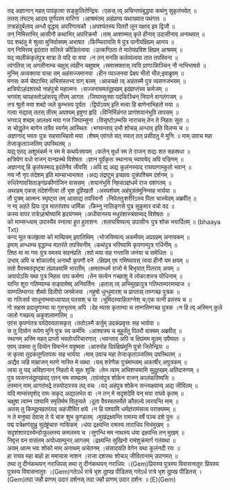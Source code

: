 

  
तद् अज्ञानान् महत् पापंकृत्वा सङ्कुलितेन्द्रियः ।एकस् त्व् अचिन्तयंबुद्ध्या कथंनु सुकृतंभवेत्  ॥   
ततस् तंघटम् आदय पूर्णंपरम वारिणा ।आश्रमंतम् अहंप्राप्य यथाख्यात पथंगतः  ॥   
तत्राहंदुर्बलाव् अन्धौ वृद्धाव् अपरिणायकौ ।अपश्यंतस्य पितरौ लून पक्षाव् इव द्विजौ  ॥   
तन् निमित्ताभिर् आसीनौ कथाभिर् अपरिक्रमौ ।ताम् आशाम्मत् कृते हीनाव् उदासीनाव् अनाथवत्  ॥   
पद शब्दंतु मे श्रुत्वा मुनिर्वाक्यम् अभाषत ।किम्चिरायसि मे पुत्र पानीयंक्षिप्रम् आनय  ॥   
यन् निमित्तम् इदंतात सलिले क्रीडितंत्वया ।उत्कण्ठिता ते मातेयंप्रविश क्षिप्रम् आश्रमम्  ॥   
यद् व्यलीकंकृतंपुत्र मात्रा ते यदि वा मया ।न तन् मनसि कर्तव्यंत्वया तात तपस्विना  ॥   
त्वंगतिस् त्व् अगतीनाम्च चक्षुस् त्वंहीन चक्षुषाम् ।समासक्तास् त्वयि प्राणाःकिञ्चिन् नौ नाभिभाषसे  ॥   
मुनिम् अव्यक्तया वाचा तम् अहंसज्जमानया ।हीन व्यञ्जनया प्रेक्ष्य भीतो भीत;इवाब्रुवम्  ॥   
मनसः कर्म चेष्टाभिर् अभिसंस्तभ्य वाग् बलम् ।आचचक्षे त्व् अहंतस्मै पुत्र व्यसनजंभयम्  ॥   
क्षत्रियोऽहंदशरथो नाहंपुत्रो महात्मनः ।सज्जनावमतंदुह्खम् इदंप्राप्तंस्व कर्मजम्  ॥   
भगवंश् चापहस्तोऽहंसरयू तीरम् आगतः ।जिघाम्सुःश्वा पदंकिञ्चिन् निपाने वागतंगजम्  ॥   
तत्र श्रुतो मया शब्दो जले कुम्भस्य पूर्यतः ।द्विपोऽयम् इति मत्वा हि बाणेनाभिहतो मया  ॥   
गत्वा नद्यास् ततस् तीरम् अपश्यम् इषुणा हृदि ।विनिर्भिन्नंगत प्राणंशयानंभुवि तापसम्  ॥   
भगवञ् शब्दम् आलक्ष्य मया गज जिघाम्सुना ।विसृष्टोऽम्भसि नाराचस् तेन ते निहतः सुतः  ॥   
स चोद्धृतेन बाणेन तत्रैव स्वर्गम् आस्थितः ।भगवन्ताव् उभौ शोचन्न् अन्धाव् इति विलप्य च  ॥   
अज्ञानाद् भवतः पुत्रः सहसाभिहतो मया ।शेषम् एवंगते यत् स्यात् तत् प्रसीदतु मे मुनिः  ॥ माम् उवाच महा तेजाःकृताञ्जलिम् उपस्थितम्  ॥   
यद्य् एतद् अशुभंकर्म न स्म मे कथयेःस्वयम् ।फलेन् मूर्धा स्म ते राजन् सद्यः शत सहस्रधा  ॥   
क्षत्रियेण वधो राजन् वानप्रस्थे विशेषतः ।ज्ञान पूर्वंकृतः स्थानाच् च्यावयेद् अपि वज्रिणम्  ॥   
अज्ञानाद्द् हि कृतंयस्माद् इदंतेनैव जीवसि ।अपि ह्य् अद्य कुलंनस्याद् राघवाणाम्कुतो भवान्  ॥   
नय नौ नृप तंदेशम् इति माम्चाभ्यभाषत ।अद्य तंद्रष्टुम् इच्छावः पुत्रंपश्चिम दर्शनम्  ॥   
रुधिरेणावसिताङ्गंप्रकीर्णाजिन वाससम् ।शयानंभुवि निह्सञ्ज्ञंधर्म राज वशंगतम्  ॥   
अथाहम् एकस् तंदेशंनीत्वा तौ भृश दुह्खितौ ।अस्पर्शयम् अहंपुत्रंतंमुनिम्सह भार्यया  ॥   
तौ पुत्रम् आत्मनः स्पृष्ट्वा तम् आसाद्य तपस्विनौ ।निपेततुःशरीरेऽस्य पिता चास्येदम् अब्रवीत्  ॥   
न म्व् अहंते प्रियः पुत्र मातरंपश्य धार्मिक ।किम्नु नालिङ्गसे पुत्र सुकुमार वचो वद  ॥   
कस्य वापर रात्रेऽहंश्रोष्यामि हृदयंगमम् ।अधीयानस्य मधुरंशास्त्रंवाम्यद् विशेषतः  ॥   
को माम्सन्ध्याम् उपास्यैव स्नात्वा हुत हुताशनः ।श्लाघयिष्यत्य् उपासीनः पुत्र शोक भयार्दितम्  ॥ (bhaaya Txt)  
कन्द मूल फलंहृत्वा को माम्प्रियम् इवातिथिम् ।भोजयिष्यत्य् अकर्मंयम् अप्रग्रहम् अनायकम्  ॥   
इमाम् अन्धाम्च वृद्धाम्च मातरंते तपस्विनीम् ।कथंपुत्र भरिष्यामि कृपणाम्पुत्र गर्धिनीम्  ॥   
तिष्ठ मा मा गमः पुत्र यमस्य सदनंप्रति ।श्वो मया सह गन्तासि जनंया च समेधितः  ॥   
उभाव् अपि च शोकार्ताव् अनाथौ कृपणौ वने ।क्षिप्रम् एव गमिष्यावस् त्वया हीनौ यम क्षयम्  ॥   
ततो वैवस्वतंदृष्ट्वा तंप्रवक्ष्यामि भारतीम् ।क्षमताम्धर्म राजो मे बिभृयात् पितराव् अयम्  ॥   
अपापोऽसि यथा पुत्र निहतः पाप कर्मणा ।तेन सत्येन गच्छाशु ये लोकाःशस्त्र योधिनाम्  ॥   
यान्ति शूरा गतिम्याम्च सङ्ग्रामेष्व् अनिवर्तिनः ।हतास् त्व् अभिमुखाःपुत्र गतिम्ताम्परमाम्व्रज  ॥   
याम्गतिम्सगरः शैब्यो दिलीपो जनमेजयः ।नहुषो धुन्धुमारश् च प्राप्तास् ताम्गच्छ पुत्रक  ॥   
या गतिःसर्व साधूनाम्स्वाध्यायात् पतसश् च या ।भूमिदस्याहिताग्नेश् च;एक पत्नी व्रतस्य च  ॥   
गो सहस्र प्रदातॄणाम्या या गुरुभृताम् अपि ।देह म्यास कृताम्या च ताम्गतिम्गच्छ पुत्रक ।न हि त्व् अस्मिन् कुले जातो गच्छत्य् अकुशलाम्गतिम्  ॥   
एवंस कृपणंतत्र पर्यदेवयतासकृत् ।ततोऽस्मै कर्तुम् उदकंप्रवृत्तः सह भार्यया  ॥   
स तु दिव्येन रूपेण मुनि पुत्रः स्व कर्मभिः ।आश्वास्य च मुहूर्तंतु पितरौ वाक्यम् अब्रवीत्  ॥   
स्थानम् अस्मि महत् प्राप्तो भवतोःपरिचारणात् ।भवन्ताव् अपि च क्षिप्रंमम मूलम् उपैष्यतः  ॥   
एवम् उक्त्वा तु दिव्येन विमानेन वपुष्मता ।आरुरोह दिवंक्षिप्रंमुनि पुत्रो जितेन्द्रियः  ॥   
स कृत्वा तूदकंतूर्णंतापसः सह भार्यया ।माम् उवाच महा तेजाःकृताञ्जलिम् उपस्थितम्  ॥   
अद्यैव जहि माम्राजन् मरणे नास्ति मे व्यथा ।यच् शरेणैक पुत्रंमाम्त्वम् अकार्षीर् अपुत्रकम्  ॥   
त्वया तु यद् अविज्ञानान् निहतो मे सुतः शुचिः ।तेन त्वाम् अभिशप्स्यामि सुदुह्खम् अतिदारुणम्  ॥   
पुत्र व्यसनजंदुह्खंयद् एतन् मम साम्प्रतम् ।एवंत्वंपुत्र शोकेन राजन् कालंकरिष्यसि  ॥   
तस्मान् माम् आगतंभद्रे तस्योदारस्य तद् वचः ।यद् अहंपुत्र शोकेन सन्त्यक्ष्याम्य् अद्य जीवितम्  ॥   
यदि माम्संस्पृशेद् रामः सकृद् अद्यालभेत वा ।न तन् मे सदृशंदेवि यन् मया राघवे कृतम्  ॥   
चक्षुषा त्वाम्न पश्यामि स्मृतिर्मम विलुप्यते ।दूता वैवस्वतस्यैते कौसल्ये त्वरयन्ति माम्  ॥   
अतस् तु किम्दुह्खतरंयद् अहंजीवित क्षये ।न हि पश्यामि धर्मज्ञंरामंसत्य पराक्यमम्  ॥   
न ते मनुष्या देवास् ते ये चारु शुभ कुण्डलम् ।मुखंद्रक्ष्यन्ति रामस्य वर्षे पञ्च दशे पुनः  ॥   
पद्म पत्रेक्षणंसुभ्रु सुदंष्ट्रंचारु नासिकम् ।धंया द्रक्ष्यन्ति रामस्य ताराधिप निभंमुखम्  ॥   
सदृशंशारदस्येन्दोःफुल्लस्य कमलस्य च ।सुगन्धि मम नाथस्य धंया द्रक्ष्यन्ति तन् मुखम्  ॥   
निवृत्त वन वासंतम् अयोध्याम्पुनर् आगतम् ।द्रक्ष्यन्ति सुखिनो रामंशुक्रंमार्ग गतंयथा  ॥   
अयम् आत्म भवः शोको माम् अनाथम् अचेतनम् ।संसादयति वेगेन यथा कूलंनदी रयः  ॥   
हा राघव महा बाहो हा ममायास नाशन ।राजा दशरथः शोचञ् जीवितान्तम् उपागमत्  ॥   
तथा तु दीनंकथयन् नराधिपस् तथा तु दीनंकथयन् नराधिपः ।(Gem)प्रियस्य पुत्रस्य विवासनातुरः प्रियस्य पुत्रस्य विवासनातुरः ।(Gem)गतेऽर्ध रात्रे भृश दुह्ख पीडितस् गतेऽर्ध रात्रे भृश दुह्ख पीडितस् ।(Gem)तदा जहौ प्राणम् उदार दर्शनस् तदा जहौ प्राणम् उदार दर्शनः  ॥ (E)(Gem)  
